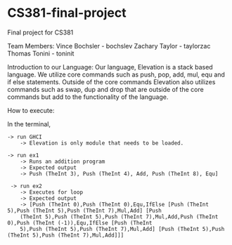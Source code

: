 # CS381-final-project
Final project for CS381

Team Members:
Vince Bochsler - bochslev
Zachary Taylor - taylorzac
Thomas Tonini  - toninit

Introduction to our Language:
Our language, Elevation is a stack based language. We utilize core commands such as push, pop, add, mul, equ and if else statements. Outside of the core commands Elevation also utilizes commands such as swap, dup and drop that are outside of the core commands but add to the functionality of the language. 

How to execute:

In the terminal, 

    -> run GHCI 
        -> Elevation is only module that needs to be loaded.
        
    -> run ex1
        -> Runs an addition program 
        -> Expected output
        -> Push (TheInt 3), Push (TheInt 4), Add, Push (TheInt 8), Equ]
    
     -> run ex2
        -> Executes for loop
        -> Expected output
        -> [Push (TheInt 0),Push (TheInt 0),Equ,IfElse [Push (TheInt 5),Push (TheInt 5),Push (TheInt 7),Mul,Add] [Push
        (TheInt 5),Push (TheInt 5),Push (TheInt 7),Mul,Add,Push (TheInt 0),Push (TheInt (-1)),Equ,IfElse [Push (TheInt
        5),Push (TheInt 5),Push (TheInt 7),Mul,Add] [Push (TheInt 5),Push (TheInt 5),Push (TheInt 7),Mul,Add]]]
